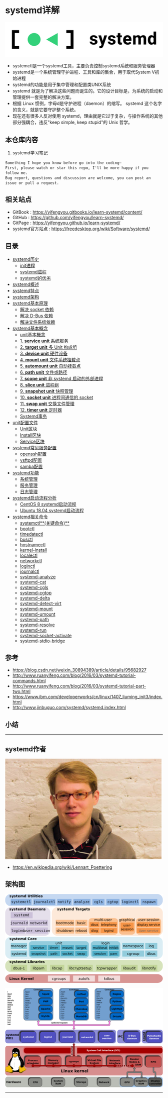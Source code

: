 # systemd详解

![20200201_105831_82](image/20200201_105831_82.png)

* systemctl是一个systemd工具，主要负责控制systemd系统和服务管理器
* systemd是一个系统管理守护进程、工具和库的集合，用于取代System V初始进程
* systemd的功能是用于集中管理和配置类UNIX系统
* systemd 就是为了解决这些问题而诞生的。它的设计目标是，为系统的启动和管理提供一套完整的解决方案。
* 根据 Linux 惯例，字母d是守护进程（daemon）的缩写。 systemd 这个名字的含义，就是它要守护整个系统。
* 现在还有很多人反对使用 systemd，理由就是它过于复杂，与操作系统的其他部分强耦合，违反"keep simple, keep stupid"的 Unix 哲学。

## 本仓库内容

1. systemd学习笔记

```
Something I hope you know before go into the coding~
First, please watch or star this repo, I'll be more happy if you follow me.
Bug report, questions and discussion are welcome, you can post an issue or pull a request.
```

## 相关站点

* GitBook : <https://yifengyou.gitbooks.io/learn-systemd/content/>
* GitHub : <https://github.com/yifengyou/learn-systemd/>
* GitPage : <https://yifengyou.github.io/learn-systemd/>
* systemd官方站点 : <https://freedesktop.org/wiki/Software/systemd/>

## 目录

* [systemd历史](docs/systemd历史.md)
    * [init进程](docs/systemd历史/init进程.md)
    * [systemd进程](docs/systemd历史/systemd进程.md)
    * [systemd的优劣](docs/systemd历史/systemd的优劣.md)
* [systemd概述](docs/systemd概述.md)
* [systemd特点](docs/systemd特点.md)
* [systemd架构](docs/systemd架构.md)
* [systemd基本原理](docs/systemd基本原理.md)
    * [解决 socket 依赖](docs/systemd基本原理/解决socket依赖.md)
    * [解决 D-Bus 依赖](docs/systemd基本原理/解决D-Bus依赖.md)
    * [解决文件系统依赖](docs/systemd基本原理/解决文件系统依赖.md)
* [systemd基本概念](docs/systemd基本概念.md)
    * [unit基本概念](docs/systemd基本概念/unit基本概念.md)
    * [1. **service unit** 系统服务](docs/systemd基本概念/serviceunit.md)
    * [2. **target unit** 多 Unit 构成组](docs/systemd基本概念/targetunit.md)
    * [3. **device unit** 硬件设备](docs/systemd基本概念/deviceunit.md)
    * [4. **mount unit** 文件系统挂载点](docs/systemd基本概念/mountunit.md)
    * [5. **automount unit** 自动挂载点](docs/systemd基本概念/automountunit.md)
    * [6. **path unit** 文件或路径](docs/systemd基本概念/pathunit.md)
    * [7. **scope unit** 非 systemd 启动的外部进程](docs/systemd基本概念/scopeunit.md)
    * [8. **slice unit** 进程组](docs/systemd基本概念/sliceunit.md)
    * [9. **snapshot unit** 快照管理](docs/systemd基本概念/snapshotunit.md)
    * [10. **socket unit** 进程间通信的 socket](docs/systemd基本概念/socketunit.md)
    * [11. **swap unit** 交换文件管理](docs/systemd基本概念/swapunit.md)
    * [12. **timer unit** 定时器](docs/systemd基本概念/timerunit.md)
    * [Systemd事务](docs/systemd基本概念/Systemd事务.md)
* [unit配置文件](docs/unit配置文件.md)
    * [Unit区块](docs/unit配置文件/Unit区块.md)
    * [Install区块](docs/unit配置文件/Install区块.md)
    * [Service区块](docs/unit配置文件/Service区块.md)
* [systemd常见服务配置](docs/systemd常见服务配置.md)
    * [openssh配置](docs/systemd常见服务配置/openssh配置.md)
    * [vsftpd配置](docs/systemd常见服务配置/vsftpd配置.md)
    * [samba配置](docs/systemd常见服务配置/samba配置.md)
* [systemd功能](docs/systemd功能.md)
    * [系统管理](docs/systemd功能/系统管理.md)
    * [服务管理](docs/systemd功能/服务管理.md)
    * [日志管理](docs/systemd功能/日志管理.md)
* [systemd启动流程分析](docs/systemd启动流程分析.md)
    * [CentOS 8 systemd启动流程](docs/systemd启动流程分析/CentOS8systemd启动流程.md)
    * [Ubuntu 18.04 systemd启动流程](docs/systemd启动流程分析/Ubuntu1804systemd启动流程.md)
* [systemd相关命令](docs/systemd相关命令.md)
    * [systemctl**(关键命令)**](docs/systemd相关命令/systemctl.md)
    * [bootctl](docs/systemd相关命令/bootctl.md)
    * [timedatectl](docs/systemd相关命令/timedatectl.md)
    * [busctl](docs/systemd相关命令/busctl.md)
    * [hostnamectl](docs/systemd相关命令/hostnamectl.md)
    * [kernel-install](docs/systemd相关命令/kernel-install.md)
    * [localectl](docs/systemd相关命令/localectl.md)
    * [networkctl](docs/systemd相关命令/networkctl.md)
    * [loginctl](docs/systemd相关命令/loginctl.md)
    * [journalctl](docs/systemd相关命令/journalctl.md)
    * [systemd-analyze](docs/systemd相关命令/systemd-analyze.md)
    * [systemd-cat](docs/systemd相关命令/systemd-cat.md)
    * [systemd-cgls](docs/systemd相关命令/systemd-cgls.md)
    * [systemd-cgtop](docs/systemd相关命令/systemd-cgtop.md)
    * [systemd-delta](docs/systemd相关命令/systemd-delta.md)
    * [systemd-detect-virt](docs/systemd相关命令/systemd-detect-virt.md)
    * [systemd-mount](docs/systemd相关命令/systemd-mount.md)
    * [systemd-umount](docs/systemd相关命令/systemd-umount.md)
    * [systemd-path](docs/systemd相关命令/systemd-path.md)
    * [systemd-resolve](docs/systemd相关命令/systemd-resolve.md)
    * [systemd-run](docs/systemd相关命令/systemd-run.md)
    * [systemd-socket-activate](docs/systemd相关命令/systemd-socket-activate.md)
    * [systemd-stdio-bridge](docs/systemd相关命令/systemd-stdio-bridge.md)

## 参考

* <https://blog.csdn.net/weixin_30894389/article/details/95682927>
* <http://www.ruanyifeng.com/blog/2016/03/systemd-tutorial-commands.html>
* <http://www.ruanyifeng.com/blog/2016/03/systemd-tutorial-part-two.html>
* <https://www.ibm.com/developerworks/cn/linux/1407_liuming_init3/index.html>
* <http://www.jinbuguo.com/systemd/systemd.index.html>



## 小结


---

## systemd作者

![20200131_220703_13](image/20200131_220703_13.png)

* <https://en.wikipedia.org/wiki/Lennart_Poettering>

## 架构图

![20200201_105810_74](image/20200201_105810_74.png)

![20200201_105749_45](image/20200201_105749_45.png)

---
